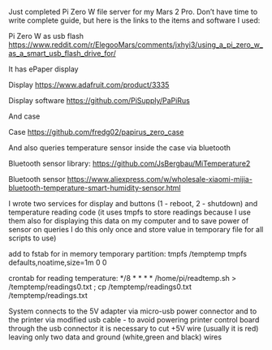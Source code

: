 
Just completed Pi Zero W file server for my Mars 2 Pro. Don’t have time to write complete guide, but here is the links to the items and software I used:

Pi Zero W as usb flash
https://www.reddit.com/r/ElegooMars/comments/jxhyi3/using_a_pi_zero_w_as_a_smart_usb_flash_drive_for/

It has ePaper display

Display
https://www.adafruit.com/product/3335

Display software
https://github.com/PiSupply/PaPiRus

And case

Case
https://github.com/fredg02/papirus_zero_case

And also queries temperature sensor inside the case via bluetooth

Bluetooth sensor library:
https://github.com/JsBergbau/MiTemperature2

Bluetooth sensor
https://www.aliexpress.com/w/wholesale-xiaomi-mijia-bluetooth-temperature-smart-humidity-sensor.html

I wrote two services for display and buttons (1 - reboot, 2 - shutdown)
and temperature reading code (it uses tmpfs to store readings because I use them also for displaying this data on my computer and to save power of sensor on queries I do this only once and store value in temporary file for all scripts to use)

add to fstab for in memory temporary partition:
tmpfs /temptemp tmpfs defaults,noatime,size=1m 0 0
 
crontab for reading temperature:
*/8 * * * * /home/pi/readtemp.sh > /temptemp/readings0.txt ; cp /temptemp/readings0.txt /temptemp/readings.txt 

System connects to the 5V adapter via micro-usb power connector and to the printer via modified usb cable - to avoid powering printer control board through the usb connector it is necessary to cut +5V wire (usually it is red) leaving only two data and ground (white,green and black) wires
